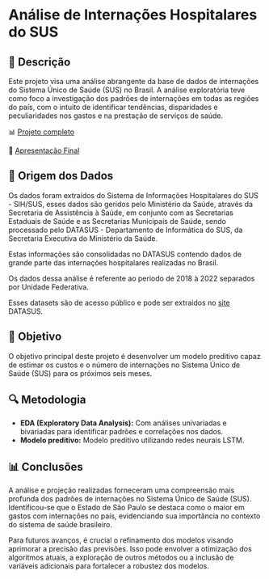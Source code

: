 # Análise de Internações Hospitalares do SUS


## 📌 Descrição
Este projeto visa uma análise abrangente da base de dados de internações do Sistema Único de Saúde (SUS) no Brasil. A análise exploratória teve como foco a investigação dos padrões de internações em todas as regiões do país, com o intuito de identificar tendências, disparidades e peculiaridades nos gastos e na prestação de serviços de saúde.

📊 [Projeto completo](.ipynb)

📄 [Apresentação Final](.pdf)


## 📁 Origem dos Dados
Os dados foram extraídos do Sistema de Informações Hospitalares do SUS - SIH/SUS, esses dados são geridos pelo Ministério da Saúde, através da Secretaria de Assistência à Saúde, em conjunto com as Secretarias Estaduais de Saúde e as Secretarias Municipais de Saúde, sendo processado pelo DATASUS - Departamento de Informática do SUS, da Secretaria Executiva do Ministério da Saúde.

Estas informações são consolidadas no DATASUS contendo dados de grande parte das internações hospitalares realizadas no Brasil.

Os dados dessa análise é referente ao periodo de 2018 à 2022 separados por Unidade Federativa. 

Esses datasets são de acesso público e pode ser extraidos no [site](https://datasus.saude.gov.br/transferencia-de-arquivos) DATASUS.


## 🎯 Objetivo

O objetivo principal deste projeto é desenvolver um modelo preditivo capaz de estimar os custos e o número de internações no Sistema Único de Saúde (SUS) para os próximos seis meses.


## 🔍 Metodologia

- **EDA (Exploratory Data Analysis):** Com análises univariadas e bivariadas para identificar padrões e correlações nos dados.
- **Modelo preditivo:** Modelo preditivo utilizando redes neurais LSTM.

## 📊 Conclusões

A análise e projeção realizadas forneceram uma compreensão mais profunda dos padrões de internações no Sistema Único de Saúde (SUS). Identificou-se que o Estado de São Paulo se destaca como o maior em gastos com internações no país, evidenciando sua importância no contexto do sistema de saúde brasileiro.

Para futuros avanços, é crucial o refinamento dos modelos visando aprimorar a precisão das previsões. Isso pode envolver a otimização dos algoritmos atuais, a exploração de outros métodos ou a inclusão de variáveis adicionais para fortalecer a robustez dos modelos. 


